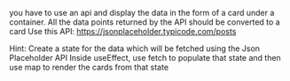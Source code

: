 you have to use an api and display the data in the form of a card under a container. All the data points returned by the API should be converted to a card Use this API: https://jsonplaceholder.typicode.com/posts

Hint: Create a state for the data which will be fetched using the Json Placeholder API Inside useEffect, use fetch to populate that state and then use map to render the cards from that state